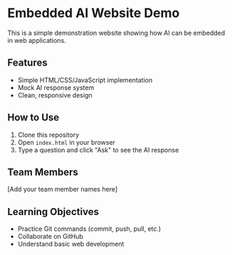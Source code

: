 # Embedded AI Website Demo

This is a simple demonstration website showing how AI can be embedded in web applications. 

## Features
- Simple HTML/CSS/JavaScript implementation
- Mock AI response system
- Clean, responsive design

## How to Use
1. Clone this repository
2. Open `index.html` in your browser
3. Type a question and click "Ask" to see the AI response

## Team Members
[Add your team member names here]

## Learning Objectives
- Practice Git commands (commit, push, pull, etc.)
- Collaborate on GitHub
- Understand basic web development